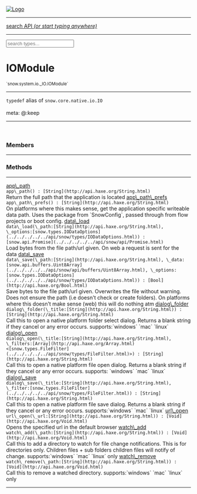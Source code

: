 
[![Logo](../../../../../images/logo.png)](../../../../../api/index.html)

<hr/>
<a href="#" id="search_bar" onclick="return;"><div> search API <em>(or start typing anywhere)</em> </div></a>
<hr/>

<script src="../../../../../js/omnibar.js"> </script>
<link rel="stylesheet" type="text/css" href="../../../../../css/omnibar.css" media="all">

<div id="omnibar"> <a href="#" onclick="return" id="omnibar_close"></a> <input id="omnibar_text" type="text" placeholder="search types..."></input></div>
<script  id="typelist" data-relpath="../../../../../" data-types="snow.App,snow.AppFixedTimestep,snow.Snow,snow._Snow.Core,snow.api.Debug,snow.api.DebugError,snow.api.File,snow.api.FileHandle,snow.api.FileSeek,snow.api.Libs,snow.api.Promise,snow.api.PromiseError,snow.api.PromiseState,snow.api.Promises,snow.api.Timer,snow.api._Debug.LogError,snow.api._File.FileHandle_Impl_,snow.api._File.FileSeek_Impl_,snow.api._Promise.PromiseState_Impl_,snow.api.buffers.ArrayBuffer,snow.api.buffers.ArrayBufferIO,snow.api.buffers.ArrayBufferView,snow.api.buffers.Float32Array,snow.api.buffers.Float64Array,snow.api.buffers.Int16Array,snow.api.buffers.Int32Array,snow.api.buffers.Int8Array,snow.api.buffers.TAError,snow.api.buffers.TypedArrayType,snow.api.buffers.Uint16Array,snow.api.buffers.Uint32Array,snow.api.buffers.Uint8Array,snow.api.buffers.Uint8ClampedArray,snow.api.buffers._ArrayBuffer.ArrayBuffer_Impl_,snow.api.buffers._Float32Array.Float32Array_Impl_,snow.api.buffers._Float64Array.Float64Array_Impl_,snow.api.buffers._Int16Array.Int16Array_Impl_,snow.api.buffers._Int32Array.Int32Array_Impl_,snow.api.buffers._Int8Array.Int8Array_Impl_,snow.api.buffers._TypedArrayType.TypedArrayType_Impl_,snow.api.buffers._Uint16Array.Uint16Array_Impl_,snow.api.buffers._Uint32Array.Uint32Array_Impl_,snow.api.buffers._Uint8Array.Uint8Array_Impl_,snow.api.buffers._Uint8ClampedArray.Uint8ClampedArray_Impl_,snow.core.native.Core,snow.core.native._Core.StaticSnow,snow.core.native.assets.Assets,snow.core.native.assets._Assets.NativeAudioDataBlob,snow.core.native.assets._Assets.NativeAudioDataInfo,snow.core.native.assets._Assets.NativeAudioInfo,snow.core.native.audio.Audio,snow.core.native.audio.Sound,snow.core.native.input.Input,snow.core.native.io.IO,snow.core.native.window.Windowing,snow.modules.interfaces.Assets,snow.modules.interfaces.Audio,snow.modules.interfaces.IO,snow.modules.interfaces.Input,snow.modules.interfaces.Windowing,snow.modules.openal.AL,snow.modules.openal.ALC,snow.modules.openal.ALHelper,snow.modules.openal.Audio,snow.modules.openal.Context,snow.modules.openal.Device,snow.modules.openal.Sound,snow.modules.openal._AL.Context_Impl_,snow.modules.openal._AL.Device_Impl_,snow.modules.openal.sound.ALSound,snow.modules.openal.sound.ALStream,snow.modules.openal.sound.Sound,snow.modules.opengl.GL,snow.modules.opengl.GLActiveInfo,snow.modules.opengl.GLBuffer,snow.modules.opengl.GLContextAttributes,snow.modules.opengl.GLFramebuffer,snow.modules.opengl.GLProgram,snow.modules.opengl.GLRenderbuffer,snow.modules.opengl.GLShader,snow.modules.opengl.GLTexture,snow.modules.opengl.GLUniformLocation,snow.modules.opengl.native.GL,snow.modules.opengl.native.GLActiveInfo,snow.modules.opengl.native.GLBO,snow.modules.opengl.native.GLBuffer,snow.modules.opengl.native.GLContextAttributes,snow.modules.opengl.native.GLFBO,snow.modules.opengl.native.GLFramebuffer,snow.modules.opengl.native.GLObject,snow.modules.opengl.native.GLPO,snow.modules.opengl.native.GLProgram,snow.modules.opengl.native.GLRBO,snow.modules.opengl.native.GLRenderbuffer,snow.modules.opengl.native.GLSO,snow.modules.opengl.native.GLShader,snow.modules.opengl.native.GLShaderPrecisionFormat,snow.modules.opengl.native.GLTO,snow.modules.opengl.native.GLTexture,snow.modules.opengl.native.GLUniformLocation,snow.modules.opengl.native.GL_FFI,snow.modules.opengl.native._GL.GLBuffer_Impl_,snow.modules.opengl.native._GL.GLFramebuffer_Impl_,snow.modules.opengl.native._GL.GLProgram_Impl_,snow.modules.opengl.native._GL.GLRenderbuffer_Impl_,snow.modules.opengl.native._GL.GLShader_Impl_,snow.modules.opengl.native._GL.GLTexture_Impl_,snow.modules.opengl.native._GL.GLUniformLocation_Impl_,snow.modules.sdl.ControllerEventType,snow.modules.sdl.Input,snow.modules.sdl.KeyEventType,snow.modules.sdl.ModValue,snow.modules.sdl.MouseEventType,snow.modules.sdl.TouchEventType,snow.modules.sdl.Windowing,snow.modules.sdl._Input.ControllerEventType_Impl_,snow.modules.sdl._Input.KeyEventType_Impl_,snow.modules.sdl._Input.ModValue_Impl_,snow.modules.sdl._Input.MouseEventType_Impl_,snow.modules.sdl._Input.TouchEventType_Impl_,snow.system.assets.Asset,snow.system.assets.AssetBytes,snow.system.assets.AssetImage,snow.system.assets.AssetJSON,snow.system.assets.AssetText,snow.system.assets.Assets,snow.system.assets._Assets.AssetsModule,snow.system.audio.Audio,snow.system.audio.AudioModule,snow.system.audio.Sound,snow.system.input.Input,snow.system.input.Keycodes,snow.system.input.MapIntBool,snow.system.input.MapIntFloat,snow.system.input.Scancodes,snow.system.input._Input.InputModule,snow.system.io.IO,snow.system.io._IO.IOModule,snow.system.module.Assets,snow.system.module.Audio,snow.system.module.IO,snow.system.module.Input,snow.system.module.Sound,snow.system.module.Windowing,snow.system.window.Window,snow.system.window.Windowing,snow.system.window._Windowing.WindowHandleMap,snow.system.window._Windowing.WindowingModule,snow.types.AppConfig,snow.types.AppConfigNative,snow.types.AppConfigWeb,snow.types.Asset,snow.types.AssetBytes,snow.types.AssetImage,snow.types.AssetJSON,snow.types.AssetText,snow.types.AssetType,snow.types.AudioDataBlob,snow.types.AudioDataInfo,snow.types.AudioFormatType,snow.types.AudioHandle,snow.types.AudioInfo,snow.types.DisplayMode,snow.types.Error,snow.types.FileEvent,snow.types.FileEventType,snow.types.FileFilter,snow.types.GamepadDeviceEventType,snow.types.IODataOptions,snow.types.ImageInfo,snow.types.InputEvent,snow.types.InputEventType,snow.types.Key,snow.types.ModState,snow.types.OpenGLProfile,snow.types.RenderConfig,snow.types.RenderConfigOpenGL,snow.types.Scan,snow.types.SnowConfig,snow.types.SystemEvent,snow.types.SystemEventType,snow.types.TextEventType,snow.types.WindowConfig,snow.types.WindowEvent,snow.types.WindowEventType,snow.types.WindowHandle,snow.types.WindowingConfig,snow.types._Types.AssetType_Impl_,snow.types._Types.AudioFormatType_Impl_,snow.types._Types.FileEventType_Impl_,snow.types._Types.GamepadDeviceEventType_Impl_,snow.types._Types.InputEventType_Impl_,snow.types._Types.OpenGLProfile_Impl_,snow.types._Types.SystemEventType_Impl_,snow.types._Types.TextEventType_Impl_,snow.types._Types.WindowEventType_Impl_"></script>


<h1>IOModule</h1>
<small>`snow.system.io._IO.IOModule`</small>



<hr/>

`typedef`&nbsp;alias of `snow.core.native.io.IO`   
<br/><span class="meta">
meta: @:keep</span>

<hr/>


&nbsp;
&nbsp;





<h3>Members</h3> <hr/>


<h3>Methods</h3> <hr/><span class="method apipage">
            <a name="app_path"><a class="lift" href="#app_path">app\_path</a></a><div class="clear"></div>
            <code class="signature apipage">app\_path() : [String](http://api.haxe.org/String.html)</code><br/><span class="small_desc_flat">Return the full path that the application is located</span>


</span>
<span class="method apipage">
            <a name="app_path_prefs"><a class="lift" href="#app_path_prefs">app\_path\_prefs</a></a><div class="clear"></div>
            <code class="signature apipage">app\_path\_prefs() : [String](http://api.haxe.org/String.html)</code><br/><span class="small_desc_flat">On platforms where this makes sense, get the application specific writeable data path.
             Uses the package from `SnowConfig`, passed through from flow projects or boot config.</span>


</span>
<span class="method apipage">
            <a name="data_load"><a class="lift" href="#data_load">data\_load</a></a><div class="clear"></div>
            <code class="signature apipage">data\_load(\_path:[String](http://api.haxe.org/String.html)<span></span>, \_options:[snow.types.IODataOptions](../../../../../api/snow/types/IODataOptions.html)<span></span>) : [snow.api.Promise](../../../../../api/snow/api/Promise.html)</code><br/><span class="small_desc_flat">Load bytes from the file path/url given.
            On web a request is sent for the data</span>


</span>
<span class="method apipage">
            <a name="data_save"><a class="lift" href="#data_save">data\_save</a></a><div class="clear"></div>
            <code class="signature apipage">data\_save(\_path:[String](http://api.haxe.org/String.html)<span></span>, \_data:[snow.api.buffers.Uint8Array](../../../../../api/snow/api/buffers/Uint8Array.html)<span></span>, \_options:[snow.types.IODataOptions](../../../../../api/snow/types/IODataOptions.html)<span></span>) : [Bool](http://api.haxe.org/Bool.html)</code><br/><span class="small_desc_flat">Save bytes to the file path/url given. Overwrites the file without warning.
            Does not ensure the path (i.e doesn't check or create folders).
            On platforms where this doesn't make sense (web) this will do nothing atm</span>


</span>
<span class="method apipage">
            <a name="dialog_folder"><a class="lift" href="#dialog_folder">dialog\_folder</a></a><div class="clear"></div>
            <code class="signature apipage">dialog\_folder(\_title:[String](http://api.haxe.org/String.html)<span></span>) : [String](http://api.haxe.org/String.html)</code><br/><span class="small_desc_flat">Call this to open a native platform folder select dialog.
                Returns a blank string if they cancel or any error occurs.
                supports:`windows` `mac` `linux`</span>


</span>
<span class="method apipage">
            <a name="dialog_open"><a class="lift" href="#dialog_open">dialog\_open</a></a><div class="clear"></div>
            <code class="signature apipage">dialog\_open(\_title:[String](http://api.haxe.org/String.html)<span></span>, \_filters:[Array](http://api.haxe.org/Array.html)&lt;[snow.types.FileFilter](../../../../../api/snow/types/FileFilter.html)&gt;<span></span>) : [String](http://api.haxe.org/String.html)</code><br/><span class="small_desc_flat">Call this to open a native platform file open dialog.
            Returns a blank string if they cancel or any error occurs.
            supports: `windows` `mac` `linux`</span>


</span>
<span class="method apipage">
            <a name="dialog_save"><a class="lift" href="#dialog_save">dialog\_save</a></a><div class="clear"></div>
            <code class="signature apipage">dialog\_save(\_title:[String](http://api.haxe.org/String.html)<span></span>, \_filter:[snow.types.FileFilter](../../../../../api/snow/types/FileFilter.html)<span></span>) : [String](http://api.haxe.org/String.html)</code><br/><span class="small_desc_flat">Call this to open a native platform file save dialog.
                Returns a blank string if they cancel or any error occurs.
                supports:`windows` `mac` `linux`</span>


</span>
<span class="method apipage">
            <a name="url_open"><a class="lift" href="#url_open">url\_open</a></a><div class="clear"></div>
            <code class="signature apipage">url\_open(\_url:[String](http://api.haxe.org/String.html)<span></span>) : [Void](http://api.haxe.org/Void.html)</code><br/><span class="small_desc_flat">Opens the specified url in the default browser</span>


</span>
<span class="method apipage">
            <a name="watch_add"><a class="lift" href="#watch_add">watch\_add</a></a><div class="clear"></div>
            <code class="signature apipage">watch\_add(\_path:[String](http://api.haxe.org/String.html)<span></span>) : [Void](http://api.haxe.org/Void.html)</code><br/><span class="small_desc_flat">Call this to add a directory to watch for file change notifications.
            This is for directories only. Children files + sub folders children files will notify of change.
            supports:`windows` `mac` `linux` only</span>


</span>
<span class="method apipage">
            <a name="watch_remove"><a class="lift" href="#watch_remove">watch\_remove</a></a><div class="clear"></div>
            <code class="signature apipage">watch\_remove(\_path:[String](http://api.haxe.org/String.html)<span></span>) : [Void](http://api.haxe.org/Void.html)</code><br/><span class="small_desc_flat">Call this to remove a watched directory.
            supports:`windows` `mac` `linux` only</span>


</span>






<hr/>

&nbsp;
&nbsp;
&nbsp;
&nbsp;